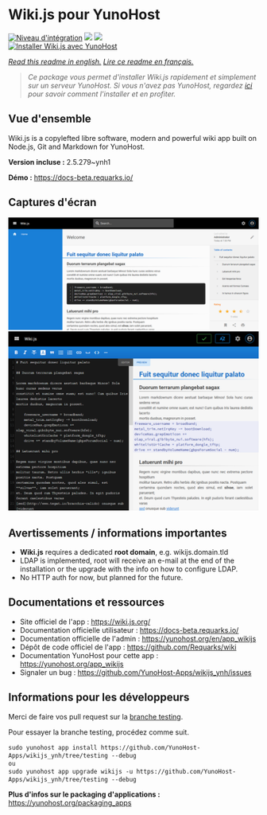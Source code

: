 # Wiki.js pour YunoHost

[![Niveau d'intégration](https://dash.yunohost.org/integration/wikijs.svg)](https://dash.yunohost.org/appci/app/wikijs) ![](https://ci-apps.yunohost.org/ci/badges/wikijs.status.svg) ![](https://ci-apps.yunohost.org/ci/badges/wikijs.maintain.svg)  
[![Installer Wiki.js avec YunoHost](https://install-app.yunohost.org/install-with-yunohost.svg)](https://install-app.yunohost.org/?app=wikijs)

*[Read this readme in english.](./README.md)*
*[Lire ce readme en français.](./README_fr.md)*

> *Ce package vous permet d'installer Wiki.js rapidement et simplement sur un serveur YunoHost.
Si vous n'avez pas YunoHost, regardez [ici](https://yunohost.org/#/install) pour savoir comment l'installer et en profiter.*

## Vue d'ensemble

Wiki.js is a copylefted libre software, modern and powerful wiki app built on Node.js, Git and Markdown for YunoHost.


**Version incluse :** 2.5.279~ynh1

**Démo :** https://docs-beta.requarks.io/

## Captures d'écran

![](./doc/screenshots/screenshot2.png)
![](./doc/screenshots/screenshot1.png)

## Avertissements / informations importantes

* **Wiki.js** requires a dedicated **root domain**, e.g. wikijs.domain.tld
* LDAP is implemented, root will receive an e-mail at the end of the installation or the upgrade with the info on how to configure LDAP.
* No HTTP auth for now, but planned for the future.

## Documentations et ressources

* Site officiel de l'app : https://wiki.js.org/
* Documentation officielle utilisateur : https://docs-beta.requarks.io/
* Documentation officielle de l'admin : https://yunohost.org/en/app_wikijs
* Dépôt de code officiel de l'app : https://github.com/Requarks/wiki
* Documentation YunoHost pour cette app : https://yunohost.org/app_wikijs
* Signaler un bug : https://github.com/YunoHost-Apps/wikijs_ynh/issues

## Informations pour les développeurs

Merci de faire vos pull request sur la [branche testing](https://github.com/YunoHost-Apps/wikijs_ynh/tree/testing).

Pour essayer la branche testing, procédez comme suit.
```
sudo yunohost app install https://github.com/YunoHost-Apps/wikijs_ynh/tree/testing --debug
ou
sudo yunohost app upgrade wikijs -u https://github.com/YunoHost-Apps/wikijs_ynh/tree/testing --debug
```

**Plus d'infos sur le packaging d'applications :** https://yunohost.org/packaging_apps